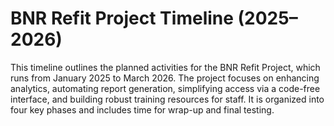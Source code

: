 # BNR Refit Project Timeline (2025–2026)

This timeline outlines the planned activities for the BNR Refit Project, which runs from January 2025 to March 2026. The project focuses on enhancing analytics, automating report generation, simplifying access via a code-free interface, and building robust training resources for staff. It is organized into four key phases and includes time for wrap-up and final testing.





<div id="ganttPlotly" style="width:100%;max-width:100%;height:660px;"></div>

<script>
(window.document$ || { subscribe: (fn) => window.addEventListener('DOMContentLoaded', fn) })
.subscribe(function () {
  if (!window.Plotly) return;

  const d = s => new Date(s);
  const addDays = (s, n) => new Date(d(s).getTime() + n*24*3600*1000).toISOString().slice(0,10);
  const after = end => d(end);

  // ---- TASKS ----
  const a1 = { phase:'PHASE 0', task:'Contract Wait', start:'2024-11-30', end:'2025-03-30' };
  const dataset = { phase:'PHASE 0', task:'Dataset Wait', start:'2025-02-01', end:'2025-07-31' };

  const b1 = { phase:'PHASE 1-ASSESS ANALYTICS', task:'Audit Do files', start:'2025-08-01', end:'2025-08-31' };
  const b2 = { phase:'PHASE 1-ASSESS ANALYTICS', task:'Data release process', start:after(b1.end).toISOString().slice(0,10), end:addDays(b1.end,14) };
  const b3 = { phase:'PHASE 1-ASSESS ANALYTICS', task:'Data dissemination process', start:after(b1.end).toISOString().slice(0,10), end:addDays(b1.end,14) };
  const m1_date = b2.end;

  const c1 = { phase:'PHASE 2-NEW ANALYTICS', task:'Re-write report (Annual)', start:b3.end, end:addDays(b3.end,21) };
  const c2 = { phase:'PHASE 2-NEW ANALYTICS', task:'Re-write report (Monthly)', start:c1.end, end:addDays(c1.end,21) };
  const c3 = { phase:'PHASE 2-NEW ANALYTICS', task:'Re-write reports (Admin)', start:c2.end, end:addDays(c2.end,21) };
  const m2_date = c3.end;

  const d1t = { phase:'PHASE 3-CODE-FREE ACCESS', task:'Build Stata menu system', start:c3.end, end:addDays(c3.end,30) };
  const d2t = { phase:'PHASE 3-CODE-FREE ACCESS', task:'Installation SOP', start:d1t.end, end:addDays(d1t.end,7) };
  const m3_date = d2t.end;

  const e1 = { phase:'PHASE 4-SYSTEM TRAINING', task:'Build online Web Manual', start:'2025-07-01', end:addDays('2025-07-01',210) };
  const e2 = { phase:'PHASE 4-SYSTEM TRAINING', task:'Asynchronous training', start:e1.end, end:addDays(e1.end,14) };
  const m4_date = e2.end;

  const f1 = { phase:'WRAP-UP', task:'Final testing and wrap-up', start:e2.end, end:addDays(e2.end,30) };

  const tasks = [a1, dataset, b1, b2, b3, c1, c2, c3, d1t, d2t, e1, e2, f1];

  // ---- ORDER ----
  const PHASE_ORDER = [
    'PHASE 0',
    'PHASE 1-ASSESS ANALYTICS',
    'PHASE 2-NEW ANALYTICS',
    'PHASE 3-CODE-FREE ACCESS',
    'PHASE 4-SYSTEM TRAINING',
    'WRAP-UP'
  ];

  const byPhase = new Map();
  tasks.forEach(t => {
    if (!byPhase.has(t.phase)) byPhase.set(t.phase, []);
    byPhase.get(t.phase).push(t);
  });

  const phasesOrdered = PHASE_ORDER.filter(p => byPhase.has(p));
  phasesOrdered.forEach(p => byPhase.get(p).sort((u, v) => d(u.start) - d(v.start)));
  const orderedTasks = phasesOrdered.flatMap(p => byPhase.get(p));

  // ---- LABELS ----
  const boldPhase = phase => `<b>${phase}</b>`;
  const yVals  = orderedTasks.map((t,i) => `row-${i}`);
  const yTexts = orderedTasks.map(t => `${t.task} • (${boldPhase(t.phase)})`);

  // ---- COLORS ----
  const palette = ['#045174', '#d97b1d'];
  const phaseColor = Object.fromEntries(phasesOrdered.map((p, idx) => [p, palette[idx % palette.length]]));

  const isDatasetWait = t =>
    t.phase === 'PHASE 0' && /dataset\s*wait/i.test(t.task);

  const bars = orderedTasks.map((t, i) => {
    const baseBar = {
      type: 'bar',
      orientation: 'h',
      y: [yVals[i]],
      x: [ d(t.end) - d(t.start) ],
      base: [ t.start ],
      hovertemplate: `<b>${t.task}</b><br>${t.phase}<br>${t.start} → ${t.end}<extra></extra>`,
      showlegend: false
    };
    if (isDatasetWait(t)) {
      return { ...baseBar, marker: { color:'#606263ff', line:{color:'#000000', width:1.5} } };
    }
    return { ...baseBar, marker: { color:phaseColor[t.phase], opacity:0.95 } };
  });

  // ---- MILESTONES ----
  function lastRowInPhase(phase) {
    const arr = byPhase.get(phase);
    const last = arr[arr.length - 1];
    const idx = orderedTasks.indexOf(last);
    return yVals[idx];
  }

  const milestones = [
    { name:'Web Report (m1)', date:m1_date, y:lastRowInPhase('PHASE 1-ASSESS ANALYTICS') },
    { name:'Do Files (m2)', date:m2_date, y:lastRowInPhase('PHASE 2-NEW ANALYTICS') },
    { name:'Menu system (m3)', date:m3_date, y:lastRowInPhase('PHASE 3-CODE-FREE ACCESS') },
    { name:'Web resource (m4)', date:m4_date, y:lastRowInPhase('PHASE 4-SYSTEM TRAINING') }
  ];

  const milestoneTrace = {
    type: 'scatter',
    mode: 'markers+text',
    x: milestones.map(m => m.date),
    y: milestones.map(m => m.y),
    marker: { symbol:'diamond', size:12, color:'#B04A4A', line:{color:'#000000', width:1.5} },
    text: milestones.map(m => m.name),
    textposition: 'right',
    hovertemplate: '%{text}<br>%{x}<extra></extra>',
    name: 'Milestones'
  };

  // ---- Layout WITHOUT Today Marker ----
  const height = 40 * (orderedTasks.length + milestones.length * 0.5) + 140;
  const layout = {
    barmode: 'stack',
    xaxis: { type: 'date', tickformat: '%b %Y', automargin: true },
    yaxis: {
      automargin: true,
      categoryorder: 'array',
      categoryarray: yVals,
      tickmode: 'array',
      tickvals: yVals,
      ticktext: yTexts,
      autorange: 'reversed'
    },
    margin: { l: 260, r: 20, t: 10, b: 40 },
    height
  };

  Plotly.newPlot('ganttPlotly', [...bars, milestoneTrace], layout, {responsive: true});
});
</script>


</br></br></br>
